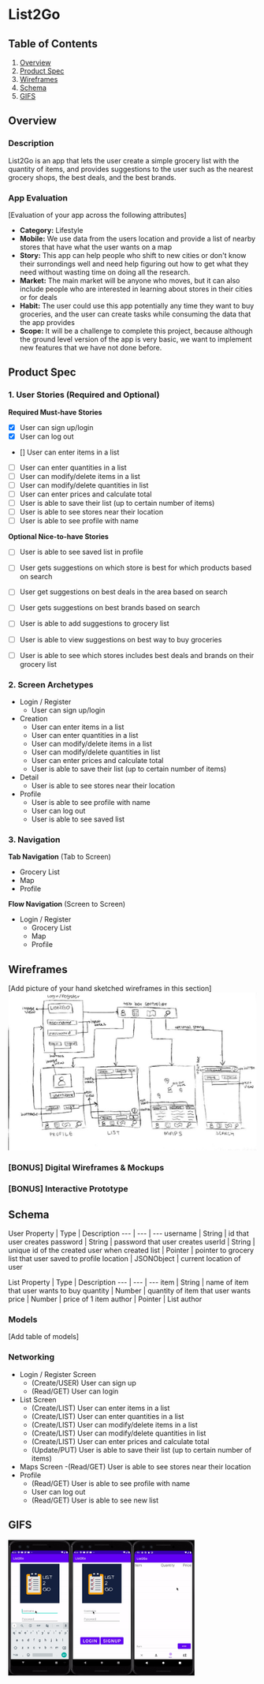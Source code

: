 # List2Go

## Table of Contents
1. [Overview](#Overview)
1. [Product Spec](#Product-Spec)
1. [Wireframes](#Wireframes)
2. [Schema](#Schema)
3. [GIFS](#GIFS)

## Overview
### Description
List2Go is an app that lets the user create a simple grocery list with the quantity of items, and provides 
suggestions to the user such as the nearest grocery shops, the best deals, and the best brands.

### App Evaluation
[Evaluation of your app across the following attributes]
- **Category:** Lifestyle
- **Mobile:** We use data from the users location and provide a list of nearby stores that have what the user wants on a map
- **Story:** This app can help people who shift to new cities or don't know their surrondings well and need help figuring out how to get what they need without wasting time on doing all the research.
- **Market:** The main market will be anyone who moves, but it can also include people who are interested in learning about stores in their cities or for deals
- **Habit:** The user could use this app potentially any time they want to buy groceries, and the user can create tasks while consuming the data that the app provides
- **Scope:** It will be a challenge to complete this project, because although the ground level version of the app is very basic, we want to implement new features that we have not done before.

## Product Spec

### 1. User Stories (Required and Optional)

**Required Must-have Stories**

- [x] User can sign up/login
- [x] User can log out
- [] User can enter items in a list
- [ ] User can enter quantities in a list
- [ ] User can modify/delete items in a list
- [ ] User can modify/delete quantities in list
- [ ] User can enter prices and calculate total
- [ ] User is able to save their list (up to certain number of items)
- [ ] User is able to see stores near their location
- [ ] User is able to see profile with name

**Optional Nice-to-have Stories**

- [ ] User is able to see saved list in profile
- [ ] User gets suggestions on which store is best for which products based on search
- [ ] User get suggestions on best deals in the area based on search
- [ ] User gets suggestions on best brands based on search
- [ ] User is able to add suggestions to grocery list
- [ ] User is able to view suggestions on best way to buy groceries
- [ ] User is able to see which stores includes best deals and brands on their grocery list


### 2. Screen Archetypes

* Login / Register
   * User can sign up/login
* Creation
   * User can enter items in a list
   * User can enter quantities in a list
   * User can modify/delete items in a list
   * User can modify/delete quantities in list
   * User can enter prices and calculate total
   * User is able to save their list (up to certain number of items)
* Detail
   * User is able to see stores near their location
* Profile
   * User is able to see profile with name
   * User can log out
   * User is able to see saved list

### 3. Navigation

**Tab Navigation** (Tab to Screen)

* Grocery List
* Map
* Profile

**Flow Navigation** (Screen to Screen)

* Login / Register
   * Grocery List
   * Map
   * Profile

## Wireframes
[Add picture of your hand sketched wireframes in this section]
![wireframe](/Wireframe.jpg-1.jpeg)

### [BONUS] Digital Wireframes & Mockups

### [BONUS] Interactive Prototype

## Schema 
User
Property | Type | Description 
--- | --- | --- 
username | String | id that user creates
password | String | password that user creates
userId | String | unique id of the created user when created
list | Pointer | pointer to grocery list that user saved to profile
location | JSONObject | current location of user

List
Property | Type | Description 
--- | --- | --- 
item | String | name of item that user wants to buy
quantity | Number | quantity of item that user wants
price | Number | price of 1 item
author | Pointer | List author


### Models
[Add table of models]

### Networking
- Login / Register Screen
   - (Create/USER) User can sign up
   - (Read/GET) User can login
- List Screen
   - (Create/LIST) User can enter items in a list
   - (Create/LIST) User can enter quantities in a list
   - (Create/LIST) User can modify/delete items in a list
   - (Create/LIST) User can modify/delete quantities in list
   - (Create/LIST) User can enter prices and calculate total
   - (Update/PUT) User is able to save their list (up to certain number of items)
- Maps Screen
   -(Read/GET) User is able to see stores near their location
- Profile
   - (Read/GET) User is able to see profile with name
   - User can log out
   - (Read/GET) User is able to see new list

## GIFS
<img src="/media/signup.gif" width="25%" height="25%"/><img src="/media/login.gif" width="25%" height="25%"/><img src="/media/screens-logout.gif" width="25%" height="25%"/>
